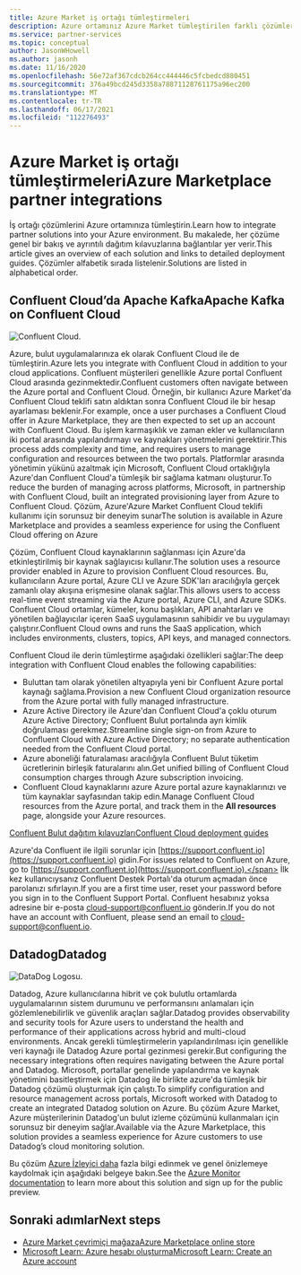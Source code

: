 ```yaml
---
title: Azure Market iş ortağı tümleştirmeleri
description: Azure ortamınız Azure Market tümleştirilen farklı çözümler hakkında bilgi edinin ve Microsoft iş ortaklarının dağıtım kılavuzlarına bağlantı edinin.
ms.service: partner-services
ms.topic: conceptual
author: JasonWHowell
ms.author: jasonh
ms.date: 11/16/2020
ms.openlocfilehash: 56e72af367cdcb264cc444446c5fcbedcd880451
ms.sourcegitcommit: 376a49bcd245d3358a78871128761175a96ec200
ms.translationtype: MT
ms.contentlocale: tr-TR
ms.lasthandoff: 06/17/2021
ms.locfileid: "112276493"
---
```

# <a name="azure-marketplace-partner-integrations"></a><span data-ttu-id="3cf60-103">Azure Market iş ortağı tümleştirmeleri</span><span class="sxs-lookup"><span data-stu-id="3cf60-103">Azure Marketplace partner integrations</span></span>

<span data-ttu-id="3cf60-104">İş ortağı çözümlerini Azure ortamınıza tümleştirin.</span><span class="sxs-lookup"><span data-stu-id="3cf60-104">Learn how to integrate partner solutions into your Azure environment.</span></span> <span data-ttu-id="3cf60-105">Bu makalede, her çözüme genel bir bakış ve ayrıntılı dağıtım kılavuzlarına bağlantılar yer verir.</span><span class="sxs-lookup"><span data-stu-id="3cf60-105">This article gives an overview of each solution and links to detailed deployment guides.</span></span> <span data-ttu-id="3cf60-106">Çözümler alfabetik sırada listelenir.</span><span class="sxs-lookup"><span data-stu-id="3cf60-106">Solutions are listed in alphabetical order.</span></span> 

## <a name="apache-kafka-on-confluent-cloud"></a><span data-ttu-id="3cf60-107">Confluent Cloud’da Apache Kafka</span><span class="sxs-lookup"><span data-stu-id="3cf60-107">Apache Kafka on Confluent Cloud</span></span>

![Confluent Cloud.](./media/partners/confluent-cloud.png)

<span data-ttu-id="3cf60-109">Azure, bulut uygulamalarınıza ek olarak Confluent Cloud ile de tümleştirin.</span><span class="sxs-lookup"><span data-stu-id="3cf60-109">Azure lets you integrate with Confluent Cloud in addition to your cloud applications.</span></span> <span data-ttu-id="3cf60-110">Confluent müşterileri genellikle Azure portal Confluent Cloud arasında gezinmektedir.</span><span class="sxs-lookup"><span data-stu-id="3cf60-110">Confluent customers often navigate between the Azure portal and Confluent Cloud.</span></span> <span data-ttu-id="3cf60-111">Örneğin, bir kullanıcı Azure Market'da Confluent Cloud teklifi satın aldıktan sonra Confluent Cloud ile bir hesap ayarlaması beklenir.</span><span class="sxs-lookup"><span data-stu-id="3cf60-111">For example, once a user purchases a Confluent Cloud offer in Azure Marketplace, they are then expected to set up an account with Confluent Cloud.</span></span> <span data-ttu-id="3cf60-112">Bu işlem karmaşıklık ve zaman ekler ve kullanıcıların iki portal arasında yapılandırmayı ve kaynakları yönetmelerini gerektirir.</span><span class="sxs-lookup"><span data-stu-id="3cf60-112">This process adds complexity and time, and requires users to manage configuration and resources between the two portals.</span></span> <span data-ttu-id="3cf60-113">Platformlar arasında yönetimin yükünü azaltmak için Microsoft, Confluent Cloud ortaklığıyla Azure'dan Confluent Cloud'a tümleşik bir sağlama katmanı oluşturur.</span><span class="sxs-lookup"><span data-stu-id="3cf60-113">To reduce the burden of managing across platforms, Microsoft, in partnership with Confluent Cloud, built an integrated provisioning layer from Azure to Confluent Cloud.</span></span> <span data-ttu-id="3cf60-114">Çözüm, Azure'Azure Market Confluent Cloud teklifi kullanımı için sorunsuz bir deneyim sunar</span><span class="sxs-lookup"><span data-stu-id="3cf60-114">The solution is available in Azure Marketplace and  provides a seamless experience for using the Confluent Cloud offering on Azure</span></span>

<span data-ttu-id="3cf60-115">Çözüm, Confluent Cloud kaynaklarının sağlanması için Azure'da etkinleştirilmiş bir kaynak sağlayıcısı kullanır.</span><span class="sxs-lookup"><span data-stu-id="3cf60-115">The solution uses a resource provider enabled in Azure to provision Confluent Cloud resources.</span></span> <span data-ttu-id="3cf60-116">Bu, kullanıcıların Azure portal, Azure CLI ve Azure SDK'ları aracılığıyla gerçek zamanlı olay akışına erişmesine olanak sağlar.</span><span class="sxs-lookup"><span data-stu-id="3cf60-116">This allows users to access real-time event streaming via the Azure portal, Azure CLI, and Azure SDKs.</span></span> <span data-ttu-id="3cf60-117">Confluent Cloud ortamlar, kümeler, konu başlıkları, API anahtarları ve yönetilen bağlayıcılar içeren SaaS uygulamasının sahibidir ve bu uygulamayı çalıştırır.</span><span class="sxs-lookup"><span data-stu-id="3cf60-117">Confluent Cloud owns and runs the SaaS application, which includes environments, clusters, topics, API keys, and managed connectors.</span></span>

<span data-ttu-id="3cf60-118">Confluent Cloud ile derin tümleştirme aşağıdaki özellikleri sağlar:</span><span class="sxs-lookup"><span data-stu-id="3cf60-118">The deep integration with Confluent Cloud enables the following capabilities:</span></span>

- <span data-ttu-id="3cf60-119">Buluttan tam olarak yönetilen altyapıyla yeni bir Confluent Azure portal kaynağı sağlama.</span><span class="sxs-lookup"><span data-stu-id="3cf60-119">Provision a new Confluent Cloud organization resource from the Azure portal with fully managed infrastructure.</span></span>
- <span data-ttu-id="3cf60-120">Azure Active Directory ile Azure'dan Confluent Cloud'a çoklu oturum Azure Active Directory; Confluent Bulut portalında ayrı kimlik doğrulaması gerekmez.</span><span class="sxs-lookup"><span data-stu-id="3cf60-120">Streamline single sign-on from Azure to Confluent Cloud with Azure Active Directory; no separate authentication needed from the Confluent Cloud portal.</span></span>
- <span data-ttu-id="3cf60-121">Azure aboneliği faturalaması aracılığıyla Confluent Bulut tüketim ücretlerinin birleşik faturalarını alın.</span><span class="sxs-lookup"><span data-stu-id="3cf60-121">Get unified billing of Confluent Cloud consumption charges through Azure subscription invoicing.</span></span>
- <span data-ttu-id="3cf60-122">Confluent Cloud kaynaklarını azure Azure portal azure kaynaklarınızı ve  tüm kaynaklar sayfasından takip edin.</span><span class="sxs-lookup"><span data-stu-id="3cf60-122">Manage Confluent Cloud resources from the Azure portal, and track them in the **All resources** page, alongside your Azure resources.</span></span>

[<span data-ttu-id="3cf60-123">Confluent Bulut dağıtım kılavuzları</span><span class="sxs-lookup"><span data-stu-id="3cf60-123">Confluent Cloud deployment guides</span></span>](https://docs.confluent.io/current/cloud/marketplace/index.html)

<span data-ttu-id="3cf60-124">Azure'da Confluent ile ilgili sorunlar için [https://support.confluent.io](https://support.confluent.io) gidin.</span><span class="sxs-lookup"><span data-stu-id="3cf60-124">For issues related to Confluent on Azure, go to [https://support.confluent.io](https://support.confluent.io).</span></span> <span data-ttu-id="3cf60-125">İlk kez kullanıcıysanız Confluent Destek Portalı'da oturum açmadan önce parolanızı sıfırlayın.</span><span class="sxs-lookup"><span data-stu-id="3cf60-125">If you are a first time user, reset your password before you sign in to the Confluent Support Portal.</span></span> <span data-ttu-id="3cf60-126">Confluent hesabınız yoksa adresine bir e-posta [cloud-support@confluent.io](mailto:cloud-support@confluent.io) gönderin.</span><span class="sxs-lookup"><span data-stu-id="3cf60-126">If you do not have an account with Confluent, please send an email to [cloud-support@confluent.io](mailto:cloud-support@confluent.io).</span></span>

## <a name="datadog"></a><span data-ttu-id="3cf60-127">Datadog</span><span class="sxs-lookup"><span data-stu-id="3cf60-127">Datadog</span></span>

![DataDog Logosu.](./media/partners/datadog.png)

<span data-ttu-id="3cf60-129">Datadog, Azure kullanıcılarına hibrit ve çok bulutlu ortamlarda uygulamalarının sistem durumunu ve performansını anlamaları için gözlemlenebilirlik ve güvenlik araçları sağlar.</span><span class="sxs-lookup"><span data-stu-id="3cf60-129">Datadog provides observability and security tools for Azure users to understand the health and performance of their applications across hybrid and multi-cloud environments.</span></span> <span data-ttu-id="3cf60-130">Ancak gerekli tümleştirmelerin yapılandırılması için genellikle veri kaynağı ile Datadog Azure portal gezinmesi gerekir.</span><span class="sxs-lookup"><span data-stu-id="3cf60-130">But configuring the necessary integrations often requires navigating between the Azure portal and Datadog.</span></span> <span data-ttu-id="3cf60-131">Microsoft, portallar genelinde yapılandırma ve kaynak yönetimini basitleştirmek için Datadog ile birlikte azure'da tümleşik bir Datadog çözümü oluşturmak için çalıştı.</span><span class="sxs-lookup"><span data-stu-id="3cf60-131">To simplify configuration and resource management across portals, Microsoft worked with Datadog to create an integrated Datadog solution on Azure.</span></span> <span data-ttu-id="3cf60-132">Bu çözüm Azure Market, Azure müşterilerinin Datadog'un bulut izleme çözümünü kullanmaları için sorunsuz bir deneyim sağlar.</span><span class="sxs-lookup"><span data-stu-id="3cf60-132">Available via the Azure Marketplace, this solution provides a seamless experience for Azure customers to use Datadog’s cloud monitoring solution.</span></span>

<span data-ttu-id="3cf60-133">Bu çözüm [Azure İzleyici daha](/azure/azure-monitor/platform/partners#datadog) fazla bilgi edinmek ve genel önizlemeye kaydolmak için aşağıdaki belgeye bakın.</span><span class="sxs-lookup"><span data-stu-id="3cf60-133">See the [Azure Monitor documentation](/azure/azure-monitor/platform/partners#datadog) to learn more about this solution and sign up for the public preview.</span></span>

## <a name="next-steps"></a><span data-ttu-id="3cf60-134">Sonraki adımlar</span><span class="sxs-lookup"><span data-stu-id="3cf60-134">Next steps</span></span>

- [<span data-ttu-id="3cf60-135">Azure Market çevrimiçi mağaza</span><span class="sxs-lookup"><span data-stu-id="3cf60-135">Azure Marketplace online store</span></span>](https://azure.microsoft.com/marketplace/)
- [<span data-ttu-id="3cf60-136">Microsoft Learn: Azure hesabı oluşturma</span><span class="sxs-lookup"><span data-stu-id="3cf60-136">Microsoft Learn: Create an Azure account</span></span>](/learn/modules/create-an-azure-account/)
